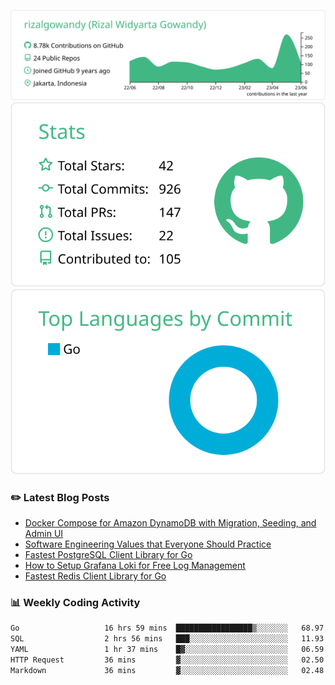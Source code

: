 ![profile-details](profile-summary-card-output/vue/0-profile-details.svg)
![stats](profile-summary-card-output/vue/3-stats.svg)
![most-commit-language](profile-summary-card-output/vue/2-most-commit-language.svg)

### :pencil2: Latest Blog Posts
<!-- BLOG-POST-LIST:START -->
- [Docker Compose for Amazon DynamoDB with Migration, Seeding, and Admin UI](https://medium.com/geekculture/docker-compose-for-amazon-dynamodb-with-migration-seeding-and-admin-ui-db11a348cc6a?source=rss-5763b0f1aba6------2)
- [Software Engineering Values that Everyone Should Practice](https://levelup.gitconnected.com/software-engineering-values-that-everyone-should-practice-c980d00cd103?source=rss-5763b0f1aba6------2)
- [Fastest PostgreSQL Client Library for Go](https://levelup.gitconnected.com/fastest-postgresql-client-library-for-go-579fa97909fb?source=rss-5763b0f1aba6------2)
- [How to Setup Grafana Loki for Free Log Management](https://levelup.gitconnected.com/how-to-setup-grafana-loki-for-free-log-management-ceb60558503c?source=rss-5763b0f1aba6------2)
- [Fastest Redis Client Library for Go](https://levelup.gitconnected.com/fastest-redis-client-library-for-go-7993f618f5ab?source=rss-5763b0f1aba6------2)
<!-- BLOG-POST-LIST:END -->

### 📊 Weekly Coding Activity
<!--START_SECTION:waka-->

```txt
Go                   16 hrs 59 mins  █████████████████▒░░░░░░░   68.97 %
SQL                  2 hrs 56 mins   ███░░░░░░░░░░░░░░░░░░░░░░   11.93 %
YAML                 1 hr 37 mins    █▓░░░░░░░░░░░░░░░░░░░░░░░   06.59 %
HTTP Request         36 mins         ▓░░░░░░░░░░░░░░░░░░░░░░░░   02.50 %
Markdown             36 mins         ▓░░░░░░░░░░░░░░░░░░░░░░░░   02.48 %
```

<!--END_SECTION:waka-->
